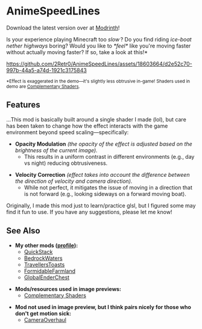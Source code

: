 # AnimeSpeedLines
Download the latest version over at [Modrinth](https://modrinth.com/mod/animespeedlines/)!

Is your experience playing Minecraft too _slow_&thinsp;? Do you find riding _ice-boat nether highways_ boring? Would you like to _\*feel\*_ like you're moving faster without actually moving faster? If so, take a look at this!\*
<!--
<video width="340" height="260" autoplay controls loop>
<source src="https://files.catbox.moe/3x7406.webm" type="video/webm">
</video>
-->
<!--
<iframe style='width:100%; height:800px;' src="https://www.youtube-nocookie.com/embed/WRszmlG61Tk" title="YouTube video player" frameborder="0" allow="accelerometer; autoplay; clipboard-write; encrypted-media; gyroscope; picture-in-picture; web-share" allowfullscreen></iframe>
<sup><b>·</b> *Effect is exaggerated in the demo—it's slightly less obtrusive in-game! Shaders used in demo are <a href="[url](https://www.complementary.dev)">Complementary Shaders</a>.</sup><p></p>
-->
https://github.com/2Retr0/AnimeSpeedLines/assets/18603664/d2e52c70-997b-44a5-a74d-1921c3175843

<sup> *Effect is exaggerated in the demo—it's slightly less obtrusive in-game! Shaders used in demo are <a href="[url](https://www.complementary.dev)">Complementary Shaders</a>.</sup><p></p>

## Features
...This mod is basically built around a single shader I made (lol), but care has been taken to change how the effect interacts with the game environment beyond speed scaling—specifically:

* **Opacity Modulation** *(the opacity of the effect is adjusted based on the brightness of the current image).*
	* This results in a uniform contrast in different environments (e.g., day vs night) reducing obtrusiveness.
- **Velocity Correction** *(effect takes into account the difference between the direction of velocity and camera direction).*
	- While not perfect, it mitigates the issue of moving in a direction that is not forward (e.g., looking sideways on a forward moving boat).

Originally, I made this mod just to learn/practice glsl, but I figured some may find it fun to use. If you have any suggestions, please let me know!

## See Also
* **My other mods ([profile](https://modrinth.com/user/2Retr0)):**
    * [QuickStack](https://modrinth.com/mod/quickstack)
    * [BedrockWaters](https://modrinth.com/mod/bedrockwaters)
    * [TravellersToasts](https://modrinth.com/mod/travellerstoasts)
    * [FormidableFarmland](https://modrinth.com/mod/formidablefarmland)
    * [GlobalEnderChest](https://modrinth.com/mod/globalenderchest)
- **Mods/resources used in image previews:**
    - [Complementary Shaders](https://www.curseforge.com/minecraft/customization/complementary-shaders)
* **Mod not used in image preview, but I think pairs nicely for those who don't get motion sick:**
    * [CameraOverhaul](https://modrinth.com/mod/cameraoverhaul)
